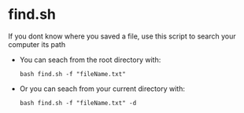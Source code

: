 # find.sh

If you dont know where you saved a file, use this script to search your computer its path

- You can seach from the root directory with:

      bash find.sh -f "fileName.txt"

- Or you can seach from your current directory with:

      bash find.sh -f "fileName.txt" -d
